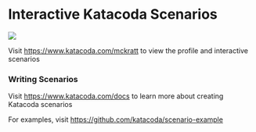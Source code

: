 # Interactive Katacoda Scenarios

[![](http://shields.katacoda.com/katacoda/mckratt/count.svg)](https://www.katacoda.com/mckratt "Get your profile on Katacoda.com")

Visit https://www.katacoda.com/mckratt to view the profile and interactive scenarios

### Writing Scenarios
Visit https://www.katacoda.com/docs to learn more about creating Katacoda scenarios

For examples, visit https://github.com/katacoda/scenario-example

